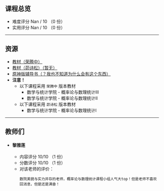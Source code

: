 ## 课程总览  
- 难度评分 Nan / 10 （0 份）  
- 实用评分 Nan / 10 （0 份）  

---

## 资源  
- [教材（荣腾中）](https://file.uhsea.com/2403/7f5e3ff4e5cdf77ac1e64bd4a63d6e72ED.pdf)  
- [教材（茆诗松）（暂无）]()
- [原神版辅导书（？我也不知道为什么会有这个东西）](https://file.uhsea.com/2403/9c044ec45fdee25c3d8c84c526f6d0f7Z0.pdf)
- **注意！**  
    - 以下课程采用 `荣腾中` 版本教材  
        - 数学与统计学院 - 概率论与数理统计Ⅲ  
        - 数学与统计学院 - 概率论与数理统计Ⅱ  
    - 以下课程采用 `茆诗松` 版本教材  
        - 数学与统计学院 - 概率论与数理统计Ⅰ  

---

## 教师们  
- #### 黎雅莲  
    - 内容评分 10/10 （1 份）  
    - 分数评分 10/10 （1 份）  
    - 对该老师的评价：  
        ```
        数院美貌与实力并存的老师，概率论与数理统计课程小组人气大top！但是老师不喜欢回消息，但是还是满昏！
        ```  